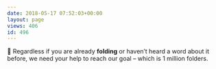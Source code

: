 ```yaml
---
date: 2018-05-17 07:52:03+00:00
layout: page
views: 406
id: 496
---
```


🦎 Regardless if you are already **folding** or haven’t heard a word about it before, we need your help to reach our goal – which is 1 million folders.


